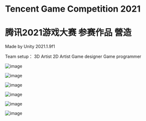 # Tencent Game Competition 2021 
# 腾讯2021游戏大赛 参赛作品 營造

Made by Unity 2021.1.9f1

Team setup：
3D Artist
2D Artist
Game designer
Game programmer

![image](https://user-images.githubusercontent.com/26337901/157557445-0063efc0-5670-4c29-ba48-4a529d412c81.png)

![image](https://user-images.githubusercontent.com/26337901/157557301-930fb0a3-c51a-41c1-823f-7d4ae9e217e6.png)

![image](https://user-images.githubusercontent.com/26337901/157558628-fbd9313c-5529-496d-aacf-535fcb809c26.png)

![image](https://user-images.githubusercontent.com/26337901/157558702-5c9c8a99-1caf-4cd7-9994-9ec48ad38418.png)

![image](https://user-images.githubusercontent.com/26337901/157558784-6dbf8a90-d756-4dda-84c6-91ca11354e1c.png)

![image](https://user-images.githubusercontent.com/26337901/157558903-35df5a40-1626-42fe-8cd9-ee14d21c6ffe.png)







